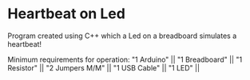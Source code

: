 # Heartbeat on Led
Program created using C++ which a Led on a breadboard simulates a heartbeat!

Minimum requirements for operation: "1 Arduino" || "1 Breadboard" || "1 Resistor" || "2 Jumpers M/M" || "1 USB Cable" || "1 LED" ||
